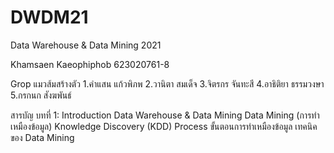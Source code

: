 # DWDM21
Data Warehouse &amp; Data Mining 2021

Khamsaen Kaeophiphob 623020761-8

Grop แมวส้มสร้างตัว
1.คำแสน แก้วพิภพ
2.วานิตา สมเด็จ
3.จิตรกร จันทะสี 
4.อาธิติยา ธรรมวงษา
5.กรกนก สังฆพันธ์  

สารบัญ
บทที่ 1: Introduction
Data Warehouse & Data Mining
Data Mining (การทำเหมืองข้อมูล)
Knowledge Discovery (KDD) Process
ขั้นตอนการทำเหมืองข้อมูล
เทคนิคของ Data Mining
